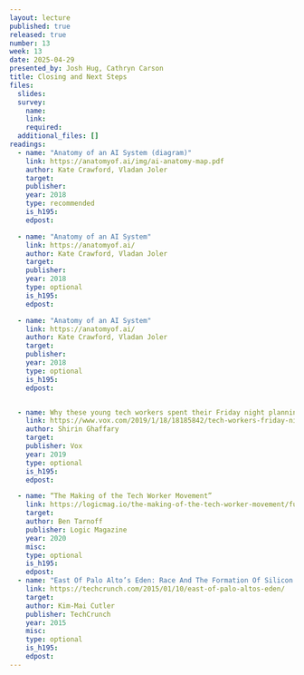 ```yaml
---
layout: lecture
published: true
released: true
number: 13
week: 13
date: 2025-04-29
presented_by: Josh Hug, Cathryn Carson
title: Closing and Next Steps
files:
  slides: 
  survey:
    name: 
    link: 
    required: 
  additional_files: []
readings:
  - name: "Anatomy of an AI System (diagram)" 
    link: https://anatomyof.ai/img/ai-anatomy-map.pdf
    author: Kate Crawford, Vladan Joler
    target: 
    publisher:
    year: 2018   
    type: recommended
    is_h195: 
    edpost: 

  - name: "Anatomy of an AI System"
    link: https://anatomyof.ai/
    author: Kate Crawford, Vladan Joler
    target:
    publisher:  
    year: 2018   
    type: optional
    is_h195:
    edpost: 

  - name: "Anatomy of an AI System"
    link: https://anatomyof.ai/
    author: Kate Crawford, Vladan Joler
    target:
    publisher:  
    year: 2018   
    type: optional
    is_h195:
    edpost: 


  - name: Why these young tech workers spent their Friday night planning a rebellion against companies like Google, Amazon, and Facebook
    link: https://www.vox.com/2019/1/18/18185842/tech-workers-friday-night-google-amazon-facebook
    author: Shirin Ghaffary
    target:
    publisher: Vox  
    year: 2019 
    type: optional
    is_h195:
    edpost:     

  - name: “The Making of the Tech Worker Movement”
    link: https://logicmag.io/the-making-of-the-tech-worker-movement/full-text/
    target:
    author: Ben Tarnoff
    publisher: Logic Magazine
    year: 2020
    misc: 
    type: optional
    is_h195: 
    edpost: 
  - name: "East Of Palo Alto’s Eden: Race And The Formation Of Silicon Valley"
    link: https://techcrunch.com/2015/01/10/east-of-palo-altos-eden/
    target: 
    author: Kim-Mai Cutler
    publisher: TechCrunch
    year: 2015
    misc: 
    type: optional
    is_h195: 
    edpost:    
---
```

